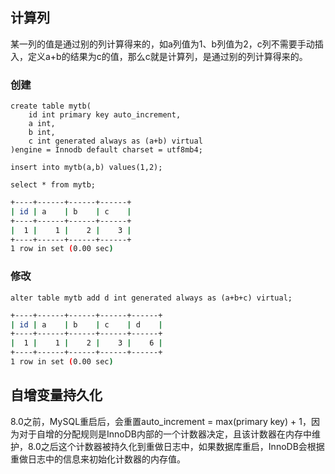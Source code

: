 ## 计算列

某一列的值是通过别的列计算得来的，如a列值为1、b列值为2，c列不需要手动插入，定义a+b的结果为c的值，那么c就是计算列，是通过别的列计算得来的。

### 创建

```mysql
create table mytb(
	id int primary key auto_increment,
	a int,
	b int,
	c int generated always as (a+b) virtual
)engine = Innodb default charset = utf8mb4;

insert into mytb(a,b) values(1,2);

select * from mytb;
```

```bash
+----+------+------+------+
| id | a    | b    | c    |
+----+------+------+------+
|  1 |    1 |    2 |    3 |
+----+------+------+------+
1 row in set (0.00 sec)
```

### 修改

```mysql
alter table mytb add d int generated always as (a+b+c) virtual;
```

```bash
+----+------+------+------+------+
| id | a    | b    | c    | d    |
+----+------+------+------+------+
|  1 |    1 |    2 |    3 |    6 |
+----+------+------+------+------+
1 row in set (0.00 sec)
```



## 自增变量持久化

8.0之前，MySQL重启后，会重置auto_increment = max(primary key) + 1，因为对于自增的分配规则是InnoDB内部的一个计数器决定，且该计数器在内存中维护，8.0之后这个计数器被持久化到重做日志中，如果数据库重启，InnoDB会根据重做日志中的信息来初始化计数器的内存值。
